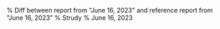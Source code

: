 % Diff between report from "June 16, 2023" and reference report from "June 16, 2023"
% Strudy
% June 16, 2023


